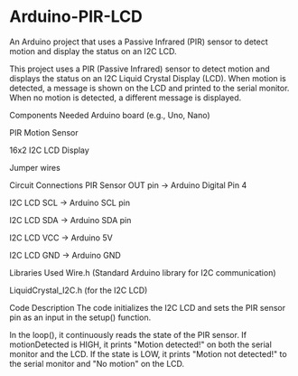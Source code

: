 # Arduino-PIR-LCD
An Arduino project that uses a Passive Infrared (PIR) sensor to detect motion and display the status on an I2C LCD. 

This project uses a PIR (Passive Infrared) sensor to detect motion and displays the status on an I2C Liquid Crystal Display (LCD). When motion is detected, a message is shown on the LCD and printed to the serial monitor. When no motion is detected, a different message is displayed.

Components Needed
Arduino board (e.g., Uno, Nano)

PIR Motion Sensor 

16x2 I2C LCD Display 

Jumper wires


Circuit Connections
PIR Sensor OUT pin -> Arduino Digital Pin 4 

I2C LCD SCL -> Arduino SCL pin

I2C LCD SDA -> Arduino SDA pin

I2C LCD VCC -> Arduino 5V

I2C LCD GND -> Arduino GND


Libraries Used
Wire.h (Standard Arduino library for I2C communication) 

LiquidCrystal_I2C.h (for the I2C LCD) 

Code Description
The code initializes the I2C LCD and sets the PIR sensor pin as an input in the setup() function. 

In the loop(), it continuously reads the state of the PIR sensor. If motionDetected is HIGH, it prints "Motion detected!" on both the serial monitor and the LCD. If the state is LOW, it prints "Motion not detected!" to the serial monitor and "No motion" on the LCD.
